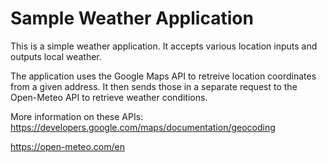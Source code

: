 # Sample Weather Application

This is a simple weather application. It accepts various location inputs and outputs local weather.

The application uses the Google Maps API to retreive location coordinates from a given address. It then sends those in a separate request to the Open-Meteo API to retrieve weather conditions.

More information on these APIs:
https://developers.google.com/maps/documentation/geocoding  

https://open-meteo.com/en
